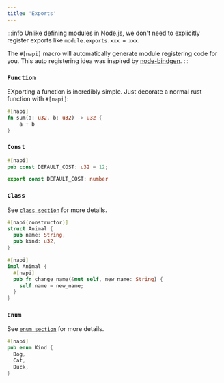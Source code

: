 ```yaml
---
title: 'Exports'
---
```


:::info
Unlike defining modules in Node.js, we don't need to explicitly register exports like `module.exports.xxx = xxx`.

The `#[napi]` macro will automatically generate module registering code for you.
This auto registering idea was inspired by [node-bindgen](https://github.com/infinyon/node-bindgen).
:::

### `Function`

EXporting a function is incredibly simple. Just decorate a normal rust function with `#[napi]`:

```rust title=lib.rs
#[napi]
fn sum(a: u32, b: u32) -> u32 {
	a + b
}
```

### `Const`

```rust title=lib.rs
#[napi]
pub const DEFAULT_COST: u32 = 12;
```

```ts title=index.d.ts
export const DEFAULT_COST: number
```

### `Class`

See [`class section`](./class) for more details.

```rust title=lib.rs
#[napi(constructor)]
struct Animal {
  pub name: String,
  pub kind: u32,
}

#[napi]
impl Animal {
  #[napi]
  pub fn change_name(&mut self, new_name: String) {
    self.name = new_name;
  }
}
```

### `Enum`

See [`enum section`](./enum) for more details.

```rust title=lib.rs
#[napi]
pub enum Kind {
  Dog,
  Cat,
  Duck,
}
```
